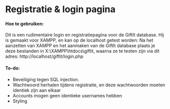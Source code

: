 # Registratie & login pagina

#### Hoe te gebruiken:
Dit is een rudimentaire login en registratiepagina voor de GiftIt database. Hij is gemaakt voor XAMPP, en kan op de localhost getest worden: 
Na het aanzetten van XAMPP en het aanmaken van de GiftIt database plaats je deze bestanden in X:\XAMPP\htdocs\giftit, waarna ze te testen zijn via dit adres: http://localhost/giftit/login.php

#### To-do:
- Beveiliging tegen SQL injection. 
- Wachtwoord herhalen tijdens registratie, en deze wachtwoorden moeten identiek zijn aan elkaar
- Accounts mogen geen identieke usernames hebben
- Styling
